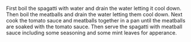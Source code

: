 First boil the spagatti with water and drain the water letting it cool down.
Then boil the meatballs and drain the water letting them cool down.
Next cook the tomato sauce and meatballs together in a pan until the meatballs are soaked with the tomato sauce.
Then serve the spagatti with meatball sauce including some seasoning and some mint leaves for apperance.